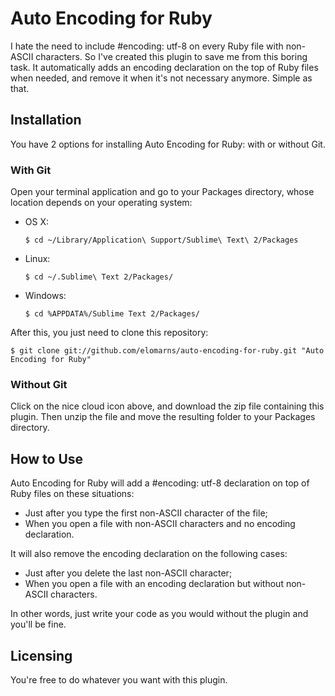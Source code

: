 # Auto Encoding for Ruby

I hate the need to include #encoding: utf-8 on every Ruby file with non-ASCII characters. So I've created this plugin to save me from this boring task. It automatically adds an encoding declaration on the top of Ruby files when needed, and remove it when it's not necessary anymore. Simple as that.

## Installation

You have 2 options for installing Auto Encoding for Ruby: with or without Git.

### With Git

Open your terminal application and go to your Packages directory, whose location depends on your operating system:

* OS X:

    ```shell
    $ cd ~/Library/Application\ Support/Sublime\ Text\ 2/Packages
    ```

* Linux:

    ```shell
    $ cd ~/.Sublime\ Text 2/Packages/
    ```

* Windows:

    ```shell
    $ cd %APPDATA%/Sublime Text 2/Packages/
    ```

After this, you just need to clone this repository:

```shell
$ git clone git://github.com/elomarns/auto-encoding-for-ruby.git "Auto Encoding for Ruby"
```

### Without Git

Click on the nice cloud icon above, and download the zip file containing this plugin. Then unzip the file and move the resulting folder to your Packages directory.

## How to Use

Auto Encoding for Ruby will add a #encoding: utf-8 declaration on top of Ruby files on these situations:

* Just after you type the first non-ASCII character of the file;
* When you open a file with non-ASCII characters and no encoding declaration.

It will also remove the encoding declaration on the following cases:

* Just after you delete the last non-ASCII character;
* When you open a file with an encoding declaration but without non-ASCII characters.

In other words, just write your code as you would without the plugin and you'll be fine.

## Licensing

You're free to do whatever you want with this plugin.